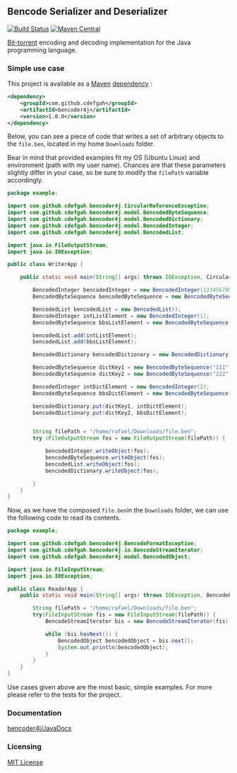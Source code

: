 ## Bencode Serializer and Deserializer

[![Build Status](https://travis-ci.org/cdefgah/bencoder4j.svg?branch=master)](https://travis-ci.org/cdefgah/bencoder4j) [![Maven Central](https://maven-badges.herokuapp.com/maven-central/com.github.cdefgah/bencoder4j/badge.svg)](http://search.maven.org/#artifactdetails%7Ccom.github.cdefgah%7Cbencoder4j%7C1.0.0%7Cjar)

[Bit-torrent] encoding and decoding implementation for the Java programming language.

### Simple use case

This project is available as a [Maven](https://maven.apache.org/) [dependency](http://search.maven.org/#artifactdetails%7Ccom.github.cdefgah%7Cbencoder4j%7C1.0.0%7Cjar) :

```xml
<dependency>
    <groupId>com.github.cdefgah</groupId>
    <artifactId>bencoder4j</artifactId>
    <version>1.0.0</version>
</dependency>
```

Below, you can see a piece of code that writes a set of arbitrary objects to the `file.ben`, located in my home `Downloads` folder. 

Bear in mind that provided examples fit my OS (Ubuntu Linux) and environment (path with my user name). Chances are that these parameters slightly differ in your case, so be sure to modify the `filePath` variable accordingly. 

```java
package example;

import com.github.cdefgah.bencoder4j.CircularReferenceException;
import com.github.cdefgah.bencoder4j.model.BencodedByteSequence;
import com.github.cdefgah.bencoder4j.model.BencodedDictionary;
import com.github.cdefgah.bencoder4j.model.BencodedInteger;
import com.github.cdefgah.bencoder4j.model.BencodedList;

import java.io.FileOutputStream;
import java.io.IOException;

public class WriterApp {

    public static void main(String[] args) throws IOException, CircularReferenceException {

        BencodedInteger bencodedInteger = new BencodedInteger(1234567890);
        BencodedByteSequence bencodedByteSequence = new BencodedByteSequence("Hi :)");

        BencodedList bencodedList = new BencodedList();
        BencodedInteger intListElement = new BencodedInteger(1);
        BencodedByteSequence bbsListElement = new BencodedByteSequence("abc");

        bencodedList.add(intListElement);
        bencodedList.add(bbsListElement);

        BencodedDictionary bencodedDictionary = new BencodedDictionary();

        BencodedByteSequence dictKey1 = new BencodedByteSequence("111");
        BencodedByteSequence dictKey2 = new BencodedByteSequence("222");

        BencodedInteger intDictElement = new BencodedInteger(2);
        BencodedByteSequence bbsDictElement = new BencodedByteSequence("xyz");

        bencodedDictionary.put(dictKey1, intDictElement);
        bencodedDictionary.put(dictKey2, bbsDictElement);


        String filePath = "/home/rafael/Downloads/file.ben";
        try (FileOutputStream fos = new FileOutputStream(filePath)) {

            bencodedInteger.writeObject(fos);
            bencodedByteSequence.writeObject(fos);
            bencodedList.writeObject(fos);
            bencodedDictionary.writeObject(fos);

        }
    }
}
```


Now, as we have the composed `file.ben`in the `Downloads` folder, we can use the following code to read its contents.


```java
package example;

import com.github.cdefgah.bencoder4j.BencodeFormatException;
import com.github.cdefgah.bencoder4j.io.BencodeStreamIterator;
import com.github.cdefgah.bencoder4j.model.BencodedObject;

import java.io.FileInputStream;
import java.io.IOException;

public class ReaderApp {
    public static void main(String[] args) throws IOException, BencodeFormatException {

        String filePath = "/home/rafael/Downloads/file.ben";
        try(FileInputStream fis = new FileInputStream(filePath)) {
            BencodeStreamIterator bis = new BencodeStreamIterator(fis);

            while (bis.hasNext()) {
                BencodedObject bencodedObject = bis.next();
                System.out.println(bencodedObject);
            }
        }
    }
}
```

Use cases given above are the most basic, simple examples. For more please refer to the tests for the project.

### Documentation

[bencoder4j/JavaDocs](https://cdefgah.github.io/bencoder4j/apidocs/index.html)

### Licensing

[MIT License](https://github.com/cdefgah/bencoder4j/blob/master/LICENSE.txt)

[Bit-Torrent]: https://en.wikipedia.org/wiki/Bencode
